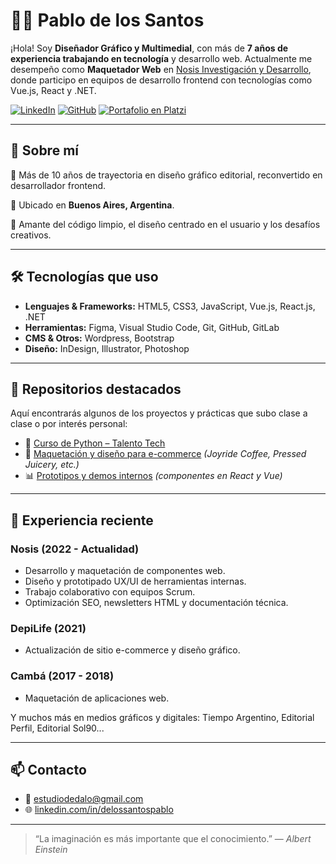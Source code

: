 # 👨‍💻 Pablo de los Santos

¡Hola! Soy **Diseñador Gráfico y Multimedial**, con más de **7 años de experiencia trabajando en tecnología** y desarrollo web. Actualmente me desempeño como **Maquetador Web** en [Nosis Investigación y Desarrollo](https://nosis.com), donde participo en equipos de desarrollo frontend con tecnologías como Vue.js, React y .NET.

[![LinkedIn](https://img.shields.io/badge/-LinkedIn-0e76a8?style=flat&logo=linkedin&logoColor=white)](https://www.linkedin.com/in/delossantospablo/)
[![GitHub](https://img.shields.io/badge/-GitHub-181717?style=flat&logo=github&logoColor=white)](https://github.com/pablo-delossantos)
[![Portafolio en Platzi](https://img.shields.io/badge/-Portafolio%20Platzi-98ca3f?style=flat&logo=platzi&logoColor=white)](https://platzi.com/p/pablodelossantos)

---

## 🚀 Sobre mí

🎨 Más de 10 años de trayectoria en diseño gráfico editorial, reconvertido en desarrollador frontend.

📍 Ubicado en **Buenos Aires, Argentina**. 

💬 Amante del código limpio, el diseño centrado en el usuario y los desafíos creativos.

---

## 🛠️ Tecnologías que uso

- **Lenguajes & Frameworks:** HTML5, CSS3, JavaScript, Vue.js, React.js, .NET
- **Herramientas:** Figma, Visual Studio Code, Git, GitHub, GitLab
- **CMS & Otros:** Wordpress, Bootstrap
- **Diseño:** InDesign, Illustrator, Photoshop

---

## 📂 Repositorios destacados

Aquí encontrarás algunos de los proyectos y prácticas que subo clase a clase o por interés personal:

- 🔧 [Curso de Python – Talento Tech](https://github.com/pablo-delossantos/curso-python-talento-tech)
- 💼 [Maquetación y diseño para e-commerce](https://github.com/pablo-delossantos) *(Joyride Coffee, Pressed Juicery, etc.)*
- 📊 [Prototipos y demos internos](https://github.com/pablo-delossantos) *(componentes en React y Vue)*

---

## 🧾 Experiencia reciente

### Nosis (2022 - Actualidad)
- Desarrollo y maquetación de componentes web.
- Diseño y prototipado UX/UI de herramientas internas.
- Trabajo colaborativo con equipos Scrum.
- Optimización SEO, newsletters HTML y documentación técnica.

### DepiLife (2021)
- Actualización de sitio e-commerce y diseño gráfico.

### Cambá (2017 - 2018)
- Maquetación de aplicaciones web.

Y muchos más en medios gráficos y digitales: Tiempo Argentino, Editorial Perfil, Editorial Sol90...

---

## 📫 Contacto

- 📧 estudiodedalo@gmail.com
- 🌐 [linkedin.com/in/delossantospablo](https://www.linkedin.com/in/delossantospablo)

---

> “La imaginación es más importante que el conocimiento.” — *Albert Einstein*

